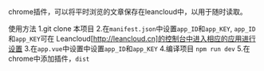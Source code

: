 chrome插件，可以将平时浏览的文章保存在leancloud中，以用于随时读取。

使用方法
1.git clone  本项目
2.在`manifest.json`中设置`app_ID`和`app_KEY`, `app_ID`和`app_KEY`可在 Leancloud[http://leancloud.cn]的控制台中进入相应的应用进行设置
3.在`app.vue`中设置中设置`app_ID`和`app_KEY`
4.编译项目 `npm run dev`
5.在chrome中添加插件，`dist`
